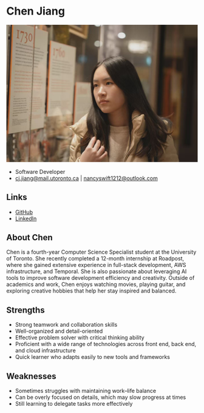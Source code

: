 # Chen Jiang

![Chen Jiang Profile](./chen_photo.jpg)

- Software Developer
- cj.jiang@mail.utoronto.ca | nancyswift1212@outlook.com

## Links

- [GitHub](#https://github.com/ChenJiang03)
- [LinkedIn](#https://www.linkedin.com/in/chenjiang03/)

## About Chen

Chen is a fourth-year Computer Science Specialist student at the University of Toronto. She recently completed a 12-month internship at Roadpost, where she gained extensive experience in full-stack development, AWS infrastructure, and Temporal. She is also passionate about leveraging AI tools to improve software development efficiency and creativity. Outside of academics and work, Chen enjoys watching movies, playing guitar, and exploring creative hobbies that help her stay inspired and balanced.

## Strengths

- Strong teamwork and collaboration skills
- Well-organized and detail-oriented
- Effective problem solver with critical thinking ability
- Proficient with a wide range of technologies across front end, back end, and cloud infrastructure
- Quick learner who adapts easily to new tools and frameworks

## Weaknesses

- Sometimes struggles with maintaining work–life balance
- Can be overly focused on details, which may slow progress at times
- Still learning to delegate tasks more effectively